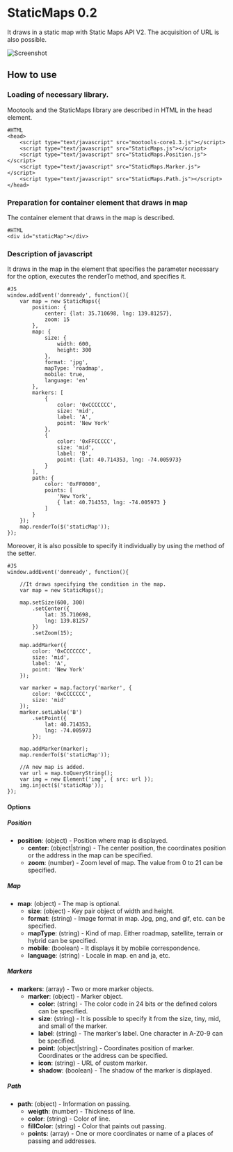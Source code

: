 StaticMaps 0.2
=================================

It draws in a static map with Static Maps API V2. The acquisition of URL is also possible.

![Screenshot](http://holyshared.github.com/StaticMaps/icon.png)

How to use
-----------------------

### Loading of necessary library.

Mootools and the StaticMaps library are described in HTML in the head element.

	#HTML
	<head>
		<script type="text/javascript" src="mootools-core1.3.js"></script>
		<script type="text/javascript" src="StaticMaps.js"></script>
		<script type="text/javascript" src="StaticMaps.Position.js"></script>
		<script type="text/javascript" src="StaticMaps.Marker.js"></script>
		<script type="text/javascript" src="StaticMaps.Path.js"></script>
	</head>

### Preparation for container element that draws in map

The container element that draws in the map is described.

    #HTML
    <div id="staticMap"></div>

### Description of javascript

It draws in the map in the element that specifies the parameter necessary for the option, executes the renderTo method, and specifies it.

	#JS
	window.addEvent('domready', function(){
		var map = new StaticMaps({
			position: {
				center: {lat: 35.710698, lng: 139.81257},
				zoom: 15
			},
			map: {
				size: {
					width: 600,
					height: 300
				},
				format: 'jpg',
				mapType: 'roadmap',
				mobile: true,
				language: 'en'
			},
			markers: [
				{
					color: '0xCCCCCCC',
					size: 'mid',
					label: 'A',
					point: 'New York'
				},
				{
					color: '0xFFCCCCC',
					size: 'mid',
					label: 'B',
					point: {lat: 40.714353, lng: -74.005973}
				}
			],
			path: {
				color: '0xFF0000',
				points: [
					'New York',
					{ lat: 40.714353, lng: -74.005973 }
				]
			}
		});
		map.renderTo($('staticMap'));
	});

Moreover, it is also possible to specify it individually by using the method of the setter. 

	#JS
	window.addEvent('domready', function(){

		//It draws specifying the condition in the map. 
		var map = new StaticMaps();

		map.setSize(600, 300)
			.setCenter({
				lat: 35.710698,
				lng: 139.81257
			})
			.setZoom(15);

		map.addMarker({
			color: '0xCCCCCCC',
			size: 'mid',
			label: 'A',
			point: 'New York'
		});

		var marker = map.factory('marker', {
			color: '0xCCCCCCC',
			size: 'mid'
		});
		marker.setLable('B')
			.setPoint({
				lat: 40.714353,
				lng: -74.005973
			});

		map.addMarker(marker);
		map.renderTo($('staticMap'));

		//A new map is added. 
		var url = map.toQueryString();
		var img = new Element('img', { src: url });
		img.inject($('staticMap'));
	});


#### Options

##### Position

* **position**: (object) - Position where map is displayed.
	* **center**: (object|string) - The center position, the coordinates position or the address in the map can be specified. 
	* **zoom**: (number) - Zoom level of map. The value from 0 to 21 can be specified.

##### Map

* **map**: (object) - The map is optional.
	* **size**: (object) - Key pair object of width and height.
	* **format**: (string) - Image format in map.  Jpg, png, and gif, etc. can be specified. 
	* **mapType**: (string) - Kind of map. Either roadmap, satellite, terrain or hybrid can be specified. 
	* **mobile**: (boolean) - It displays it by mobile correspondence.
	* **language**: (string) - Locale in map. en and ja, etc.

##### Markers

* **markers**: (array) - Two or more marker objects.
	* **marker**: (object) - Marker object.
		* **color**: (string) - The color code in 24 bits or the defined colors can be specified. 
		* **size**: (string) - It is possible to specify it from the size, tiny, mid, and small of the marker.
		* **label**: (string) - The marker's label. One character in A-Z0-9 can be specified. 
		* **point**: (object|string) - Coordinates position of marker. Coordinates or the address can be specified. 
		* **icon**: (string) - URL of custom marker.
		* **shadow**: (boolean) - The shadow of the marker is displayed.

##### Path

* **path**: (object) - Information on passing.
	* **weigth**: (number) - Thickness of line.
	* **color**: (string) - Color of line.
	* **fillColor**: (string) - Color that paints out passing.
	* **points**: (array) - One or more coordinates or name of a places of passing and addresses.
